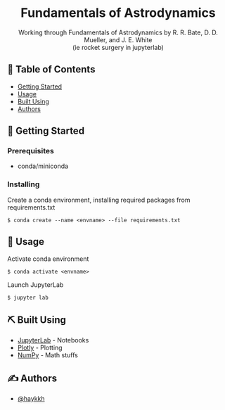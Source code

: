 <h1 align="center">Fundamentals of Astrodynamics</h3>

<p align="center"> Working through Fundamentals of Astrodynamics by R. R. Bate, D. D. Mueller, and J. E. White
    <br>
    (ie rocket surgery in jupyterlab)
</p>

## 📝 Table of Contents

- [Getting Started](#getting_started)
- [Usage](#usage)
- [Built Using](#built_using)
- [Authors](#authors)

## 🏁 Getting Started <a name = "getting_started"></a>

### Prerequisites

- conda/miniconda

### Installing

Create a conda environment, installing required packages from requirements.txt

```
$ conda create --name <envname> --file requirements.txt
```

## 🎈 Usage <a name="usage"></a>

Activate conda environment

```
$ conda activate <envname>
```
Launch JupyterLab

```
$ jupyter lab
```

## ⛏️ Built Using <a name = "built_using"></a>

- [JupyterLab](https://github.com/jupyterlab/jupyterlab) - Notebooks
- [Plotly](https://plotly.com/python/) - Plotting
- [NumPy](https://numpy.org/) - Math stuffs

## ✍️ Authors <a name = "authors"></a>

- [@haykkh](https://github.com/haykkh)
